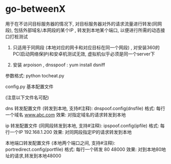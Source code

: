 # go-betweenX
用于在不访问目标服务器的情况下,  对目标服务器对外的请求流量进行转发(同网段),   包括外部域名\本网段的某个IP , 转发到本地某个端口, 以便进行所需的动态接口打桩测试

1)  只适用于同网段 (本地对应的网卡和对应目标在同一个网段)  , 对安装360的PC(启动网络保护)和安卓机测试无效,   虚拟机似乎必须是同一个server下

2)  安装   arpoison   ,  dnsspoof    :  yum install dsniff 


参数格式:  python tocheat.py


config.py   基本配置文件 

(注意以下文件名可配)

dns 转发配置文件  (转发到本地, 支持#注释):  		dnspoof.config(dnsfile)		格式:  每行一个域名  www.abc.com			效果: 对指定域名的请求转发到本地

ip  转发配置文件 (同网段转发到本地, 支持#注释):  	ipspoof.config(ipfile)			格式:  每行一个IP 192.168.1.200				效果: 对同网段指定IP的请求转发到本地

本地端口转发配置文件 (本地两个端口之间, 支持#注释):	portredirect.config(portfile)		格式:  每行一个转发 80 48000				效果: 对到本地80地址的请求,转发到本地48000
